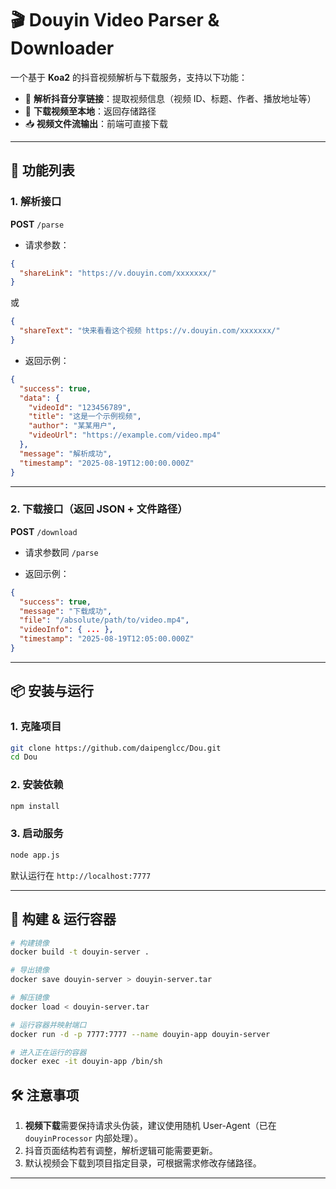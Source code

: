 # 🎬 Douyin Video Parser & Downloader

一个基于 **Koa2** 的抖音视频解析与下载服务，支持以下功能：

- 🔗 **解析抖音分享链接**：提取视频信息（视频 ID、标题、作者、播放地址等）  
- 💾 **下载视频至本地**：返回存储路径  
- 📥 **视频文件流输出**：前端可直接下载  

---

## 🚀 功能列表

### 1. 解析接口
**POST** `/parse`

- 请求参数：
```json
{
  "shareLink": "https://v.douyin.com/xxxxxxx/"
}
````

或

```json
{
  "shareText": "快来看看这个视频 https://v.douyin.com/xxxxxxx/"
}
```

* 返回示例：

```json
{
  "success": true,
  "data": {
    "videoId": "123456789",
    "title": "这是一个示例视频",
    "author": "某某用户",
    "videoUrl": "https://example.com/video.mp4"
  },
  "message": "解析成功",
  "timestamp": "2025-08-19T12:00:00.000Z"
}
```

---

### 2. 下载接口（返回 JSON + 文件路径）

**POST** `/download`

* 请求参数同 `/parse`

* 返回示例：

```json
{
  "success": true,
  "message": "下载成功",
  "file": "/absolute/path/to/video.mp4",
  "videoInfo": { ... },
  "timestamp": "2025-08-19T12:05:00.000Z"
}
```

---

## 📦 安装与运行

### 1. 克隆项目

```bash
git clone https://github.com/daipenglcc/Dou.git
cd Dou
```

### 2. 安装依赖

```bash
npm install
```

### 3. 启动服务

```bash
node app.js
```

默认运行在 `http://localhost:7777`

---

## 🚀 构建 & 运行容器

```bash
# 构建镜像
docker build -t douyin-server .

# 导出镜像
docker save douyin-server > douyin-server.tar

# 解压镜像
docker load < douyin-server.tar

# 运行容器并映射端口
docker run -d -p 7777:7777 --name douyin-app douyin-server

# 进入正在运行的容器
docker exec -it douyin-app /bin/sh
```

## 🛠️ 注意事项

1. **视频下载**需要保持请求头伪装，建议使用随机 User-Agent（已在 `douyinProcessor` 内部处理）。
2. 抖音页面结构若有调整，解析逻辑可能需要更新。
3. 默认视频会下载到项目指定目录，可根据需求修改存储路径。

---